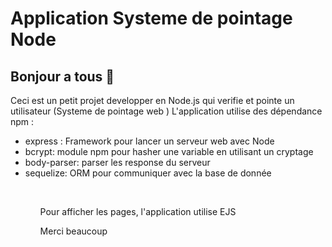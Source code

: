 <h1>Application Systeme de pointage Node</h1>
<h2>Bonjour a tous 👋</h2>
Ceci est un petit projet developper en Node.js qui verifie et pointe un utilisateur (Systeme de pointage web )
L'application utilise des dépendance npm : 
<ul>
  <li>express : Framework pour lancer un serveur web avec Node</li>
  <li>bcrypt: module npm pour hasher une variable en utilisant un cryptage</li>
  <li>body-parser: parser les response du serveur</li>
  <li>sequelize: ORM pour communiquer avec la base de donnée</li>
<ul>
<br>
 <p>Pour afficher les pages, l'application utilise EJS<p>
 Merci beaucoup 
